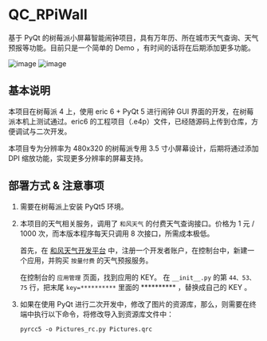 # QC_RPiWall
基于 PyQt 的树莓派小屏幕智能闹钟项目，具有万年历、所在城市天气查询、天气预报等功能。目前只是一个简单的 Demo ，有时间的话将在后期添加更多功能。

![image](https://github.com/QingchenWait/QC_RPiWall/blob/master/DemoImages/RPiWall_20B_1.png)
![image](https://github.com/QingchenWait/QC_RPiWall/blob/master/DemoImages/RPiWall_20B_2.png)

## 基本说明
本项目在树莓派 4 上，使用 eric 6 + PyQt 5 进行闹钟 GUI 界面的开发，在树莓派本机上测试通过。eric6 的工程项目（.e4p）文件，已经随源码上传到仓库，方便调试与二次开发。

本项目专为分辨率为 480x320 的树莓派专用 3.5 寸小屏幕设计，后期将通过添加 DPI 缩放功能，实现更多分辨率的屏幕支持。

## 部署方式 & 注意事项
1. 需要在树莓派上安装 PyQt5 环境。

2. 本项目的天气相关服务，调用了 `和风天气` 的付费天气查询接口。价格为 1 元 / 1000 次，而本版本程序每天只调用 8 次接口，所需成本极低。

     首先，在 [和风天气开发平台](https://dev.heweather.com/) 中，注册一个开发者账户，在控制台中，新建一个应用，并购买 `按量付费` 的天气预报服务。
     
     在控制台的 `应用管理` 页面，找到应用的 KEY。 在 `__init__.py` 的第 `44、53、75` 行，把末尾 `key=**********` 里面的 ********** ，替换成自己的 KEY 。
     
3. 如果在使用 PyQt 进行二次开发中，修改了图片的资源库，那么，则需要在终端中执行以下命令，将修改导入到资源库文件中：

     `pyrcc5 -o Pictures_rc.py Pictures.qrc`
